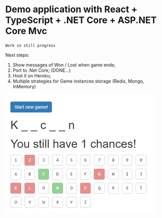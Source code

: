 # Demo application with React + TypeScript + .NET Core + ASP.NET Core Mvc

`Work in still progress`

Next steps:
1) Show messages of Won / Lost when game ends;
2) Port to .Net Core; (DONE...)
3) Host it on Heroku;
4) Multiple strategies for Game instances storage (Redis, Mongo, InMemory)

![](example.png)